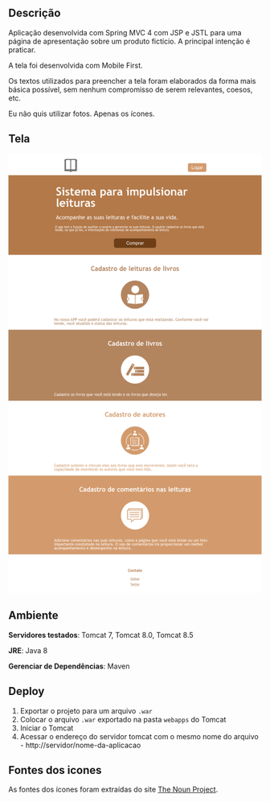## Descrição

Aplicação desenvolvida com Spring MVC 4 com JSP e JSTL para uma página de apresentação sobre um produto fictício. A principal intenção é praticar.

A tela foi desenvolvida com Mobile First.

Os textos utilizados para preencher a tela foram elaborados da forma mais básica possível, sem nenhum compromisso de serem relevantes, coesos, etc.

Eu não quis utilizar fotos. Apenas os ícones.

## Tela

![association graph](src/main/resources/imgs/print-da-tela.png)

## Ambiente

**Servidores testados**: Tomcat 7, Tomcat 8.0,  Tomcat 8.5

**JRE**: Java 8

**Gerenciar de Dependências**: Maven

## Deploy

1. Exportar o projeto para um arquivo `.war`
2. Colocar o arquivo `.war` exportado na pasta `webapps` do Tomcat
3. Iniciar o Tomcat
4. Acessar o endereço do servidor tomcat com o mesmo nome do arquivo - http://servidor/nome-da-aplicacao

## Fontes dos icones

As fontes dos ícones foram extraídas do site [The Noun Project](https://thenounproject.com/).
